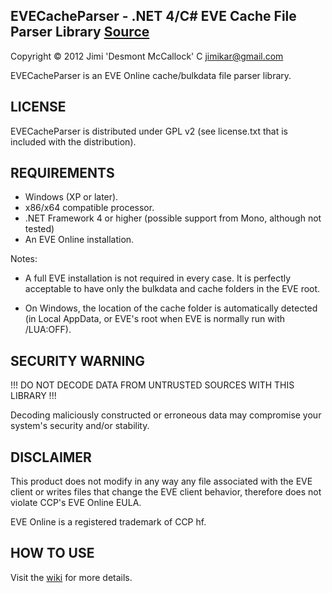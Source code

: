 EVECacheParser - .NET 4/C# EVE Cache File Parser Library
[Source](https://bitbucket.org/Desmont_McCallock/evecacheparser/src/1.1.0/)
--
Copyright © 2012 Jimi 'Desmont McCallock' C <jimikar@gmail.com>

EVECacheParser is an EVE Online cache/bulkdata file parser library.

LICENSE
--
EVECacheParser is distributed under GPL v2 
(see license.txt that is included with the distribution).

REQUIREMENTS
--
- Windows (XP or later).
- x86/x64 compatible processor.
- .NET Framework 4 or higher (possible support from Mono, although not tested)
- An EVE Online installation.

Notes:

- A full EVE installation is not required in every case. It is perfectly
  acceptable to have only the bulkdata and cache folders in the EVE root.

- On Windows, the location of the cache folder is automatically detected
  (in Local AppData, or EVE's root when EVE is normally run with /LUA:OFF).

SECURITY WARNING
--
!!! DO NOT DECODE DATA FROM UNTRUSTED SOURCES WITH THIS LIBRARY !!!

Decoding maliciously constructed or erroneous data may compromise 
your system's security and/or stability.

DISCLAIMER
--
This product does not modify in any way any file associated with the 
EVE client or writes files that change the EVE client behavior, 
therefore does not violate CCP's EVE Online EULA.

EVE Online is a registered trademark of CCP hf.

HOW TO USE
--
Visit the [wiki](https://bitbucket.org/Desmont_McCallock/evecacheparser/wiki/Home) for more details.